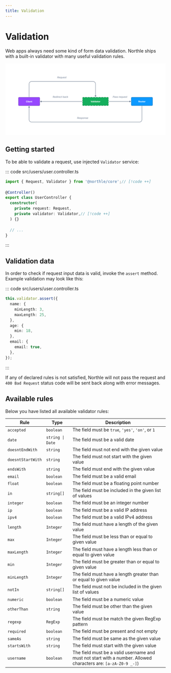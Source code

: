 ```yaml
---
title: Validation
---
```


# Validation

Web apps always need some kind of form data validation. Northle ships with a built-in validator with many useful validation rules.

![Validation Scheme](./assets/validation.png)

## Getting started

To be able to validate a request, use injected `Validator` service:

::: code src/users/user.controller.ts
```ts
import { Request, Validator } from '@northle/core';// [!code ++]

@Controller()
export class UserController {
  constructor(
    private request: Request,
    private validator: Validator,// [!code ++]
  ) {}

  // ...
}
```
:::

## Validation data

In order to check if request input data is valid, invoke the `assert` method. Example validation may look like this:

::: code src/users/user.controller.ts
```ts
this.validator.assert({
  name: {
    minLength: 3,
    maxLength: 25,
  },
  age: {
    min: 18,
  },
  email: {
    email: true,
  },
});
```
:::

If any of declared rules is not satisfied, Northle will not pass the request and `400 Bad Request` status code will be sent back along with error messages.

## Available rules

Below you have listed all available validator rules:

| Rule              | Type             | Description                                                                                                    |
| ----------------- | ---------------- | -------------------------------------------------------------------------------------------------------------- |
| `accepted`        | `boolean`        | The field must be `true`, `'yes'`, `'on'`, or `1`                                                              |
| `date`            | `string \| Date` | The field must be a valid date                                                                                 |
| `doesntEndWith`   | `string`         | The field must not end with the given value                                                                    |
| `doesntStartWith` | `string`         | The field must not start with the given value                                                                  |
| `endsWith`        | `string`         | The field must end with the given value                                                                        |
| `email`           | `boolean`        | The field must be a valid email                                                                                |
| `float`           | `boolean`        | The field must be a floating point number                                                                      |
| `in`              | `string[]`       | The field must be included in the given list of values                                                         |
| `integer`         | `boolean`        | The field must be an integer number                                                                            |
| `ip`              | `boolean`        | The field must be a valid IP address                                                                           |
| `ipv4`            | `boolean`        | The field must be a valid IPv4 address                                                                         |
| `length`          | `Integer`        | The field must have a length of the given value                                                                |
| `max`             | `Integer`        | The field must be less than or equal to given value                                                            |
| `maxLength`       | `Integer`        | The field must have a length less than or equal to given value                                                 |
| `min`             | `Integer`        | The field must be greater than or equal to given value                                                         |
| `minLength`       | `Integer`        | The field must have a length greater than or equal to given value                                              |
| `notIn`           | `string[]`       | The field must not be included in the given list of values                                                     |
| `numeric`         | `boolean`        | The field must be a numeric value                                                                              |
| `otherThan`       | `string`         | The field must be other than the given value                                                                   |
| `regexp`          | `RegExp`         | The field must be match the given RegExp pattern                                                               |
| `required`        | `boolean`        | The field must be present and not empty                                                                        |
| `sameAs`          | `string`         | The field must be same as the given value                                                                      |
| `startsWith`      | `string`         | The field must start with the given value                                                                      |
| `username`        | `boolean`        | The field must be a valid username and must not start with a number. Allowed characters are: `[a-zA-Z0-9 _-]`) |
